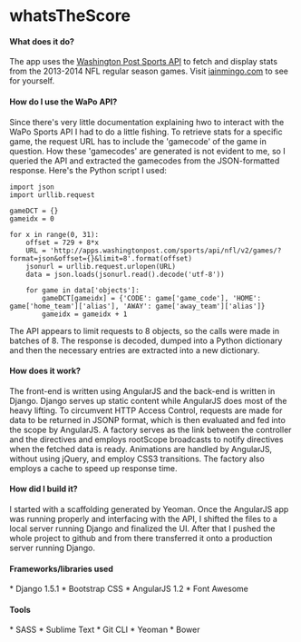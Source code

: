 whatsTheScore
=============

<h4>What does it do?</h4>
The app uses the <a href='http://apps.washingtonpost.com/sports/'>Washington Post Sports API</a> to fetch and display stats from the 2013-2014 NFL regular season games. Visit <a href='http://iainmingo.com/'>iainmingo.com</a> to see for yourself.

<h4>How do I use the WaPo API?</h4>
Since there's very little documentation explaining hwo to interact with the WaPo Sports API I had to do a little fishing. To retrieve stats for a specific game, the request URL has to include the 'gamecode' of the game in question. How these 'gamecodes' are generated is not evident to me, so I queried the API and extracted the gamecodes from the JSON-formatted response. Here's the Python script I used:

```
import json
import urllib.request

gameDCT = {}
gameidx = 0

for x in range(0, 31):
    offset = 729 + 8*x
    URL = 'http://apps.washingtonpost.com/sports/api/nfl/v2/games/?format=json&offset={}&limit=8'.format(offset)
    jsonurl = urllib.request.urlopen(URL) 
    data = json.loads(jsonurl.read().decode('utf-8'))
    
    for game in data['objects']:
        gameDCT[gameidx] = {'CODE': game['game_code'], 'HOME': game['home_team']['alias'], 'AWAY': game['away_team']['alias']}
        gameidx = gameidx + 1
```

The API appears to limit requests to 8 objects, so the calls were made in batches of 8. The response is decoded, dumped into a Python dictionary and then the necessary entries are extracted into a new dictionary.

<h4>How does it work?</h4>
The front-end is written using AngularJS and the back-end is written in Django. Django serves up static content while AngularJS does most of the heavy lifting. To circumvent HTTP Access Control, requests are made for data to be returned in JSONP format, which is then evaluated and fed into the scope by AngularJS. A factory serves as the link between the controller and the directives and employs rootScope broadcasts to notify directives when the fetched data is ready. Animations are handled by AngularJS, without using jQuery, and employ CSS3 transitions. The factory also employs a cache to speed up response time.

<h4>How did I build it?</h4>
I started with a scaffolding generated by Yeoman. Once the AngularJS app was running properly and interfacing with the API, I shifted the files to a local server running Django and finalized the UI. After that I pushed the whole project to github and from there transferred it onto a production server running Django.

<h4>Frameworks/libraries used</h4>
* Django 1.5.1
* Bootstrap CSS
* AngularJS 1.2
* Font Awesome

<h4>Tools</h4>
* SASS
* Sublime Text
* Git CLI
* Yeoman
* Bower


